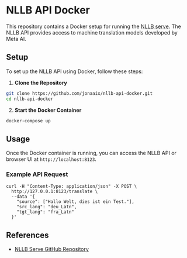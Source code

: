 # NLLB API Docker

This repository contains a Docker setup for running the [NLLB serve](https://github.com/thammegowda/nllb-serve). The NLLB API provides access to machine translation models developed by Meta AI.

## Setup

To set up the NLLB API using Docker, follow these steps:

1. **Clone the Repository**
```bash
git clone https://github.com/jonaaix/nllb-api-docker.git
cd nllb-api-docker
```
2. **Start the Docker Container**
```bash
docker-compose up
```

## Usage
Once the Docker container is running, you can access the NLLB API or browser UI at `http://localhost:8123`.

### Example API Request
```shell
curl -H "Content-Type: application/json" -X POST \
  http://127.0.0.1:8123/translate \
  --data '{
    "source": ["Hallo Welt, dies ist ein Test."],
    "src_lang": "deu_Latn",
    "tgt_lang": "fra_Latn"
  }'
```

## References
- [NLLB Serve GitHub Repository](https://github.com/thammegowda/nllb-serve)